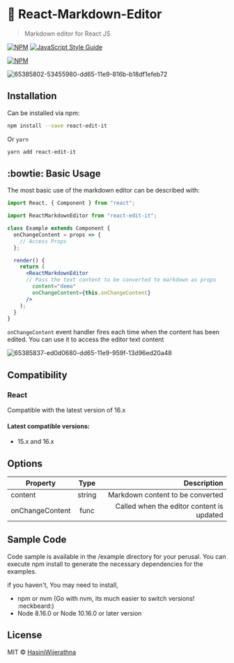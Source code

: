 #  :rocket: React-Markdown-Editor 

> Markdown editor for React JS

[![NPM](https://img.shields.io/npm/v/react-markdown-editor.svg)](https://www.npmjs.com/package/react-markdown-editor) [![JavaScript Style Guide](https://img.shields.io/badge/code_style-standard-brightgreen.svg)](https://standardjs.com)

[![NPM](https://nodei.co/npm/react-edit-it.png)](https://nodei.co/npm/react-edit-it/)

![65385802-53455980-dd65-11e9-816b-b18df1efeb72](https://user-images.githubusercontent.com/20472144/232740081-1225c42d-4cc9-496d-a315-2905c273799b.gif)

## Installation 

Can be installed via npm:

```bash
npm install --save react-edit-it 

```
Or ```yarn```

```bash
yarn add react-edit-it 

```

##  :bowtie: Basic Usage 

The most basic use of the markdown editor can be described with:

```jsx
import React, { Component } from "react";

import ReactMarkdownEditor from "react-edit-it";

class Example extends Component {
  onChangeContent = props => {
    // Access Props
  };

  render() {
    return (
      <ReactMarkdownEditor
      // Pass the text content to be converted to markdown as props
        content="demo"
        onChangeContent={this.onChangeContent}
      />
    );
  }
}
```
```onChangeContent``` event handler fires each time when the content has been edited. You can use it to access the editor text content

![65385837-ed0d0680-dd65-11e9-959f-13d96ed20a48](https://user-images.githubusercontent.com/20472144/232740154-c1d39df9-86ef-42dd-b13e-ec5fdea0a345.gif)


## Compatibility

### React

Compatible with the latest version of 16.x

#### Latest compatible versions:
- 15.x and 16.x

## Options

| Property          | Type           | Description                              |
| ------------------|:--------------:| ----------------------------------------:|
| content           | string         |         Markdown content to be converted |
| onChangeContent   | func           |Called when the editor content is updated |

## Sample Code 



Code sample is available in the /example directory for your perusal. You can execute npm install to generate the necessary dependencies for the examples.

if you haven't, You may need to install,

- npm or nvm (Go with nvm, its much easier to switch versions! :neckbeard:)
- Node 8.16.0 or Node 10.16.0 or later version 



## License

MIT © [HasiniWijerathna](https://github.com/HasiniWijerathna)


